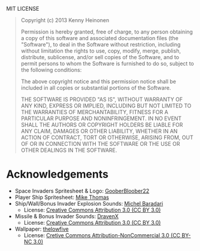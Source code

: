 MIT LICENSE

>Copyright (c) 2013 Kenny Heinonen
>
>Permission is hereby granted, free of charge, to any person obtaining
>a copy of this software and associated documentation files (the
>"Software"), to deal in the Software without restriction, including
>without limitation the rights to use, copy, modify, merge, publish,
>distribute, sublicense, and/or sell copies of the Software, and to
>permit persons to whom the Software is furnished to do so, subject to
>the following conditions:
>
>The above copyright notice and this permission notice shall be included
>in all copies or substantial portions of the Software.
>
>THE SOFTWARE IS PROVIDED "AS IS", WITHOUT WARRANTY OF ANY KIND,
>EXPRESS OR IMPLIED, INCLUDING BUT NOT LIMITED TO THE WARRANTIES OF
>MERCHANTABILITY, FITNESS FOR A PARTICULAR PURPOSE AND NONINFRINGEMENT.
>IN NO EVENT SHALL THE AUTHORS OR COPYRIGHT HOLDERS BE LIABLE FOR ANY
>CLAIM, DAMAGES OR OTHER LIABILITY, WHETHER IN AN ACTION OF CONTRACT,
>TORT OR OTHERWISE, ARISING FROM, OUT OF OR IN CONNECTION WITH THE
>SOFTWARE OR THE USE OR OTHER DEALINGS IN THE SOFTWARE.

# Acknowledgements

* Space Invaders Spritesheet & Logo: [GooberBloober22](http://gooperblooper22.deviantart.com/art/Space-Invaders-Sprite-Sheet-135338373)
* Player Ship Spritesheet: [Mike Thomas](http://www.atomicrobotdesign.com/)
* Ship/Wall/Bonus Invader Explosion Sounds: [Michel Baradari](http://cubeengine.com/forum.php4?action=display_thread&thread_id=2164)
  * License: [Creative Commons Attribution 3.0 (CC BY 3.0)](http://creativecommons.org/licenses/by/3.0/)
* Missile & Bonus Invader Sounds: [DravenX](http://www.dravenxgames.com/)
  * License: [Creative Commons Attribution 3.0 (CC BY 3.0)](http://creativecommons.org/licenses/by/3.0/)
* Wallpaper: [thelowfive](http://thelowfive.deviantart.com/art/Space-Invaders-Wallpaper-189560642)
  * License: [Cretive Commons Attribution-NonCommercial 3.0 (CC BY-NC 3.0)](http://creativecommons.org/licenses/by-nc/3.0/)
